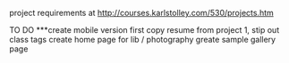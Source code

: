project requirements at http://courses.karlstolley.com/530/projects.htm

TO DO 
***create mobile version first
copy resume from project 1, stip out class tags
create home page for lib / photography
greate sample gallery page

